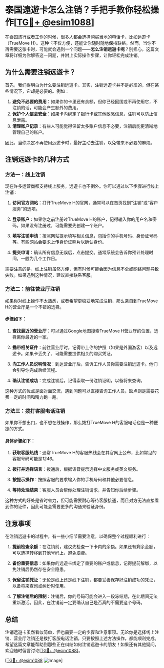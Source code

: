 # 泰国遠遊卡怎么注销？手把手教你轻松操作[[TG💪+ @esim1088](https://t.me/s/esim1088)]

在泰国旅行或者工作的时候，很多人都会选择购买当地的电话卡，比如远遊卡（TrueMove H）。这种卡不仅方便，还能让你随时随地保持联络。然而，当你不再需要这张卡时，可能就会遇到一个问题——**怎么注销远遊卡呢**？别担心，这篇文章将详细为你解答这一问题，并附上实际操作步骤，让你轻松完成注销。

## 为什么需要注销远遊卡？

首先，我们得明白为什么要注销远遊卡。其实，注销远遊卡并不是必须的，但在某些情况下，它却是必要的。例如：

1. **避免不必要的费用**：如果你的卡里还有余额，但你已经回国或不再使用它，不注销的话，可能会产生额外的费用。
2. **保护个人信息安全**：如果卡内绑定了银行卡或其他敏感信息，注销可以防止信息泄露。
3. **清理账户记录**：有些人可能觉得保留太多账户信息不必要，注销后能更清晰地管理自己的账户。

因此，当你决定不再使用远遊卡时，最好主动去注销，以免带来不必要的麻烦。

## 注销远遊卡的几种方式

### 方法一：线上注销

现在许多运营商都支持线上服务，远遊卡也不例外。你可以通过以下步骤进行线上注销：

1. **访问官方网站**：打开TrueMove H的官网，通常可以在首页找到“注销”或“客户服务”的选项。
   
2. **登录账户**：如果你之前注册过TrueMove H的账户，记得输入你的用户名和密码。如果没有注册过，可能需要先创建一个账户。

3. **填写注销申请**：按照网站提示填写相关信息，包括你的手机号码、身份证号码等。有些网站会要求上传身份证照片以确认身份。

4. **提交申请**：确认所有信息无误后，点击提交。通常系统会告诉你预计处理时间，一般为几个工作日。

需要注意的是，线上注销虽然方便，但有时候可能会因为信息不全或网络问题导致失败。如果遇到这种情况，建议直接联系客服。

### 方法二：前往营业厅注销

如果你对线上操作不太熟悉，或者希望更稳妥地完成注销，那么亲自到TrueMove H的营业厅是一个不错的选择。

#### 步骤如下：

1. **查找最近的营业厅**：可以通过Google地图搜索TrueMove H营业厅的位置，选择离你最近的一家。

2. **携带相关证件**：前往营业厅时，记得带上你的护照（如果是外国游客）以及远遊卡。如果卡丢失了，可能需要提供相关的购买凭证。

3. **向工作人员说明情况**：到达营业厅后，告诉工作人员你需要注销远遊卡。他们会引导你完成后续流程。

4. **确认注销成功**：完成注销后，记得索取一份注销证明，以备将来查询。

这种方式的优点是面对面交流，遇到问题可以直接咨询工作人员，缺点则是需要花费一定的时间和精力跑一趟。

### 方法三：拨打客服电话注销

如果你不想出门，也不想在线操作，那么拨打TrueMove H的客服电话也是一种便捷的方式。

#### 具体步骤如下：

1. **获取客服热线**：通常TrueMove H的客服热线会在其官网上公布，比如常见的客服号码可能是*1246*。

2. **拨打并选择语言**：拨通后，根据语音提示选择中文服务或英文服务。

3. **按提示操作**：按照客服的要求输入你的手机号码和其他必要信息。

4. **等待处理结果**：客服人员会帮你处理注销请求，并告知你后续步骤。

这种方式的好处是省时省力，但可能需要耐心等待客服接通，而且对方无法直接看到你的证件，因此可能会需要更多的沟通来验证身份。

## 注意事项

在注销远遊卡的过程中，有一些小细节需要注意，以确保整个过程顺利进行：

1. **提前检查余额**：在注销前，建议先检查一下卡内的余额。如果还有剩余金额，可以选择转移到其他号码上，避免浪费。

2. **备份重要信息**：如果你的远遊卡绑定了重要的账户或信息，记得提前解绑，以免注销后仍然存在安全隐患。

3. **保留注销凭证**：无论是线上还是线下注销，都要妥善保存好注销成功的凭证，以备将来查询或纠纷时使用。

4. **了解注销后的限制**：注销后，你的号码可能会进入一段冻结期，在此期间无法重新激活。因此，在注销前一定要确认自己是否真的不需要这个号码。

## 总结

注销远遊卡虽然看似简单，但也需要一定的步骤和注意事项。无论你是选择线上注销、营业厅注销还是拨打客服电话注销，只要按照上述方法操作，都能顺利完成。希望这篇文章能帮助到那些正在纠结如何注销远遊卡的朋友！如果还有其他疑问，欢迎随时留言讨论[[TG💪+ @esim1088](https://t.me/s/esim1088)]。

[[TG💪+ @esim1088](https://t.me/s/esim1088) ![Image](https://i.postimg.cc/4NQfJmqS/Snipaste-2025-05-13-00-14-12.png)]